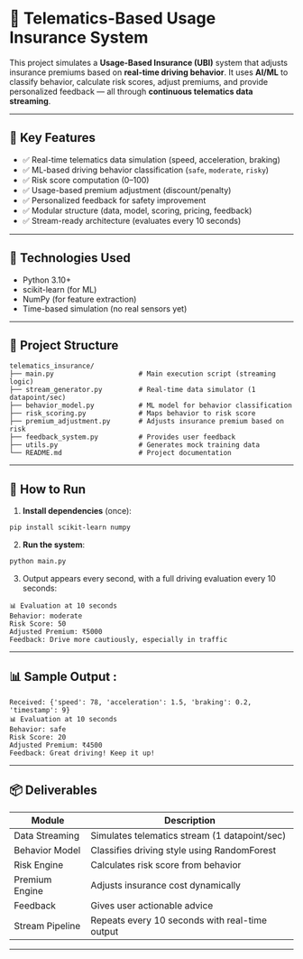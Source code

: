 # 🚗 Telematics-Based Usage Insurance System

This project simulates a **Usage-Based Insurance (UBI)** system that adjusts insurance premiums based on **real-time driving behavior**. It uses **AI/ML** to classify behavior, calculate risk scores, adjust premiums, and provide personalized feedback — all through **continuous telematics data streaming**.

---

## 🎯 Key Features

- ✅ Real-time telematics data simulation (speed, acceleration, braking)
- ✅ ML-based driving behavior classification (`safe`, `moderate`, `risky`)
- ✅ Risk score computation (0–100)
- ✅ Usage-based premium adjustment (discount/penalty)
- ✅ Personalized feedback for safety improvement
- ✅ Modular structure (data, model, scoring, pricing, feedback)
- ✅ Stream-ready architecture (evaluates every 10 seconds)

---

## 🧠 Technologies Used

- Python 3.10+
- scikit-learn (for ML)
- NumPy (for feature extraction)
- Time-based simulation (no real sensors yet)

---

## 📁 Project Structure

```
telematics_insurance/
├── main.py                     # Main execution script (streaming logic)
├── stream_generator.py         # Real-time data simulator (1 datapoint/sec)
├── behavior_model.py           # ML model for behavior classification
├── risk_scoring.py             # Maps behavior to risk score
├── premium_adjustment.py       # Adjusts insurance premium based on risk
├── feedback_system.py          # Provides user feedback
├── utils.py                    # Generates mock training data
└── README.md                   # Project documentation
```

---

## 🚀 How to Run

1. **Install dependencies** (once):
```bash
pip install scikit-learn numpy
```

2. **Run the system**:
```bash
python main.py
```

3. Output appears every second, with a full driving evaluation every 10 seconds:
```
📊 Evaluation at 10 seconds
Behavior: moderate
Risk Score: 50
Adjusted Premium: ₹5000
Feedback: Drive more cautiously, especially in traffic
```

---

## 📊 Sample Output :

```
Received: {'speed': 78, 'acceleration': 1.5, 'braking': 0.2, 'timestamp': 9}
📊 Evaluation at 10 seconds
Behavior: safe
Risk Score: 20
Adjusted Premium: ₹4500
Feedback: Great driving! Keep it up!
```

---

## 📦 Deliverables

| Module | Description |
|--------|-------------|
| Data Streaming | Simulates telematics stream (1 datapoint/sec) |
| Behavior Model | Classifies driving style using RandomForest |
| Risk Engine | Calculates risk score from behavior |
| Premium Engine | Adjusts insurance cost dynamically |
| Feedback | Gives user actionable advice |
| Stream Pipeline | Repeats every 10 seconds with real-time output |

---



